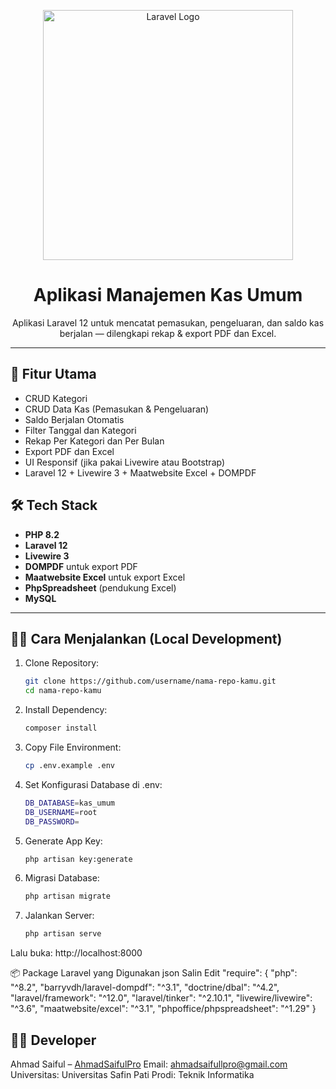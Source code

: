<p align="center"><a href="https://laravel.com" target="_blank"><img src="https://raw.githubusercontent.com/laravel/art/master/logo-lockup/5%20SVG/2%20CMYK/1%20Full%20Color/laravel-logolockup-cmyk-red.svg" width="400" alt="Laravel Logo"></a></p>

<h1 align="center">Aplikasi Manajemen Kas Umum</h1>
<p align="center">Aplikasi Laravel 12 untuk mencatat pemasukan, pengeluaran, dan saldo kas berjalan — dilengkapi rekap & export PDF dan Excel.</p>

---

## 🚀 Fitur Utama

- CRUD Kategori
- CRUD Data Kas (Pemasukan & Pengeluaran)
- Saldo Berjalan Otomatis
- Filter Tanggal dan Kategori
- Rekap Per Kategori dan Per Bulan
- Export PDF dan Excel
- UI Responsif (jika pakai Livewire atau Bootstrap)
- Laravel 12 + Livewire 3 + Maatwebsite Excel + DOMPDF


## 🛠️ Tech Stack

- **PHP 8.2**
- **Laravel 12**
- **Livewire 3**
- **DOMPDF** untuk export PDF
- **Maatwebsite Excel** untuk export Excel
- **PhpSpreadsheet** (pendukung Excel)
- **MySQL** 

---

## 🧑‍💻 Cara Menjalankan (Local Development)

1. Clone Repository:
    ```bash
    git clone https://github.com/username/nama-repo-kamu.git
    cd nama-repo-kamu

2. Install Dependency:
    ```bash
    composer install

3. Copy File Environment:
    ```bash
    cp .env.example .env

4. Set Konfigurasi Database di .env:
    ```bash
    DB_DATABASE=kas_umum
    DB_USERNAME=root
    DB_PASSWORD=

5. Generate App Key:
    ```bash
    php artisan key:generate

6. Migrasi Database:
    ```bash
    php artisan migrate

7. Jalankan Server:
    ```bash
    php artisan serve
Lalu buka: http://localhost:8000


📦 Package Laravel yang Digunakan
json
Salin
Edit
"require": 
{
    "php": "^8.2",
    "barryvdh/laravel-dompdf": "^3.1",
    "doctrine/dbal": "^4.2",
    "laravel/framework": "^12.0",
    "laravel/tinker": "^2.10.1",
    "livewire/livewire": "^3.6",
    "maatwebsite/excel": "^3.1",
    "phpoffice/phpspreadsheet": "^1.29"
}



## 👨‍💻 Developer
Ahmad Saiful – [AhmadSaifulPro](https://github.com/AhmadSaifulPro)
Email: ahmadsaifullpro@gmail.com
Universitas: Universitas Safin Pati
Prodi: Teknik Informatika
